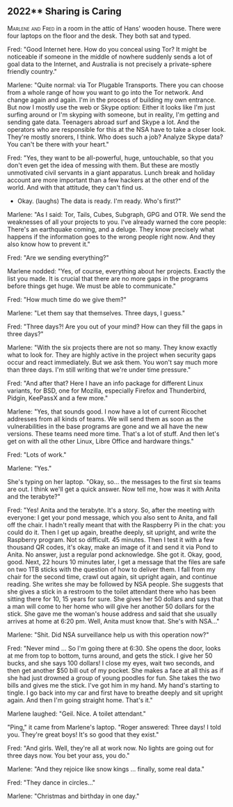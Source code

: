
## **2022**** Sharing is Caring

<span style="font-variant:small-caps;">Marlene and Fred</span> in a room in the attic of Hans' wooden house.
There were four laptops on the floor and the desk.
They both sat and typed.

Fred: "Good Internet here.
How do you conceal using Tor?
It might be noticeable if someone in the middle of nowhere suddenly sends a lot of goal data to the Internet, and Australia is not precisely a private-sphere friendly country."

Marlene: "Quite normal: via Tor Plugable Transports.
There you can choose from a whole range of how you want to go into the Tor network.
And change again and again.
I'm in the process of building my own entrance.
But now I mostly use the web or Skype option: Either it looks like I'm just surfing around or I'm skyping with someone, but in reality, I'm getting and sending gate data.
Teenagers abroad surf and Skype a lot.
And the operators who are responsible for this at the NSA have to take a closer look.
They're mostly snorers, I think.
Who does such a job?
Analyze Skype data?
You can't be there with your heart."

Fred: "Yes, they want to be all-powerful, huge, untouchable, so that you don't even get the idea of messing with them.
But these are mostly unmotivated civil servants in a giant apparatus.
Lunch break and holiday account are more important than a few hackers at the other end of the world.
And with that attitude, they can't find us.
- Okay. (laughs)
The data is ready.
I'm ready.
Who's first?"

Marlene: "As I said: Tor, Tails, Cubes, Subgraph, GPG and OTR.
We send the weaknesses of all your projects to you.
I've already warned the core people:
There's an earthquake coming, and a deluge.
They know precisely what happens if the information goes to the wrong people right now.
And they also know how to prevent it."

Fred: "Are we sending everything?"

Marlene nodded: "Yes, of course, everything about her projects.
Exactly the list you made.
It is crucial that there are no more gaps in the programs before things get huge.
We must be able to communicate."

Fred: "How much time do we give them?"

Marlene: "Let them say that themselves.
Three days, I guess."

Fred: "Three days?!
Are you out of your mind?
How can they fill the gaps in three days?"

Marlene: "With the six projects there are not so many.
They know exactly what to look for.
They are highly active in the project when security gaps occur and react immediately.
But we ask them.
You won't say much more than three days.
I'm still writing that we're under time pressure."

Fred: "And after that?
Here I have an info package for different Linux variants, for BSD, one for Mozilla, especially Firefox and Thunderbird, Pidgin, KeePassX and a few more."

Marlene: "Yes, that sounds good.
I now have a lot of current Ricochet addresses from all kinds of teams.
We will send them as soon as the vulnerabilities in the base programs are gone and we all have the new versions.
These teams need more time.
That's a lot of stuff.
And then let's get on with all the other Linux, Libre Office and hardware things."

Fred: "Lots of work."

Marlene: "Yes."

She's typing on her laptop.
"Okay, so... the messages to the first six teams are out.
I think we'll get a quick answer.
Now tell me, how was it with Anita and the terabyte?"

Fred: "Yes! Anita and the terabyte.
It's a story.
So, after the meeting with everyone: I get your pond message, which you also sent to Anita, and fall off the chair.
I hadn't really meant that with the Raspberry Pi in the chat: you could do it.
Then I get up again, breathe deeply, sit upright, and write the Raspberry program.
Not so difficult.
45 minutes.
Then I test it with a few thousand QR codes, it's okay, make an image of it and send it via Pond to Anita.
No answer, just a regular pond acknowledge.
She got it.
Okay, good, good.
Next, 22 hours 10 minutes later, I get a message that the files are safe on two 1TB sticks with the question of how to deliver them.
I fall from my chair for the second time, crawl out again, sit upright again, and continue reading.
She writes she may be followed by NSA people.
She suggests that she gives a stick in a restroom to the toilet attendant there who has been sitting there for 10, 15 years for sure.
She gives her 50 dollars and says that a man will come to her home who will give her another 50 dollars for the stick.
She gave me the woman's house address and said that she usually arrives at home at 6:20 pm.
Well, Anita must know that.
She's with NSA..."

Marlene: "Shit.
Did NSA surveillance help us with this operation now?"

Fred: "Never mind ...
So I'm going there at 6:30.
She opens the door, looks at me from top to bottom, turns around, and gets the stick.
I give her 50 bucks, and she says 100 dollars!
I close my eyes, wait two seconds, and then get another $50 bill out of my pocket.
She makes a face at all this as if she had just drowned a group of young poodles for fun.
She takes the two bills and gives me the stick.
I've got him in my hand.
My hand's starting to tingle.
I go back into my car and first have to breathe deeply and sit upright again.
And then I'm going straight home.
That's it."

Marlene laughed: "Geil.
Nice.
A toilet attendant."

"Ping," it came from Marlene's laptop.
"Roger answered: Three days!
I told you.
They're great boys!
It's so good that they exist."

Fred: "And girls.
Well, they're all at work now.
No lights are going out for three days now.
You bet your ass, you do."

Marlene: "And they rejoice like snow kings ... finally, some real data."

Fred: "They dance in circles..."

Marlene: "Christmas and birthday in one day."

